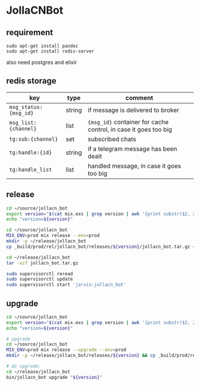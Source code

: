 # JollaCNBot

## requirement

```
sudo apt-get install pandoc
sudo apt-get install redis-server
```

also need postgres and elixir

## redis storage

key | type | comment
----|------|---------
`msg_status:{msg_id}` | string | if message is delivered to broker
`msg_list:{channel}` | list | `{msg_id}` container for cache control, in case it goes too big
`tg:sub:{channel}` | set | subscribed chats
`tg:handle:{id}` | string | if a telegram message has been dealt
`tg:handle_list` | list | handled message, in case it goes too big


## release ##

```bash
cd ~/source/jollacn_bot
export version="$(cat mix.exs | grep version | awk '{print substr($2, 2, length($2)-3)}')"
echo "version=${version}"

cd ~/source/jollacn_bot
MIX_ENV=prod mix release --env=prod
mkdir -p ~/release/jollacn_bot
cp _build/prod/rel/jollacn_bot/releases/${version}/jollacn_bot.tar.gz ~/release/jollacn_bot/

cd ~/release/jollacn_bot
tar -xzf jollacn_bot.tar.gz

sudo supervisorctl reread
sudo supervisorctl update
sudo supervisorctl start 'jarvis:jollacn_bot'
```

## upgrade ##

```bash
cd ~/source/jollacn_bot
export version="$(cat mix.exs | grep version | awk '{print substr($2, 2, length($2)-3)}')"
echo "version=${version}"

# upgrade
cd ~/source/jollacn_bot
MIX_ENV=prod mix release --upgrade --env=prod
mkdir -p ~/release/jollacn_bot/releases/${version} && cp _build/prod/rel/jollacn_bot/releases/${version}/jollacn_bot.tar.gz ~/release/jollacn_bot/releases/${version}/jollacn_bot.tar.gz

# do upgrade:
cd ~/release/jollacn_bot
bin/jollacn_bot upgrade "${version}"
```
